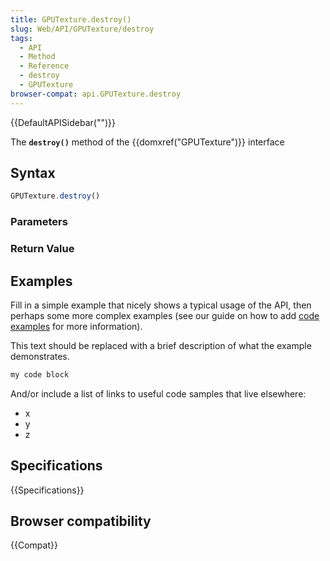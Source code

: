 ```yaml
---
title: GPUTexture.destroy()
slug: Web/API/GPUTexture/destroy
tags:
  - API
  - Method
  - Reference
  - destroy
  - GPUTexture
browser-compat: api.GPUTexture.destroy
---
```

{{DefaultAPISidebar("")}}

The **`destroy()`** method of the {{domxref("GPUTexture")}} interface 

## Syntax

```js
GPUTexture.destroy()
```

### Parameters



### Return Value



## Examples

Fill in a simple example that nicely shows a typical usage of the API, then perhaps some more complex examples (see our guide on how to add [code examples](/en-US/docs/MDN/Contribute/Structures/Code_examples) for more information).

This text should be replaced with a brief description of what the example demonstrates.

```js
my code block
```

And/or include a list of links to useful code samples that live elsewhere:

*   x
*   y
*   z

## Specifications

{{Specifications}}

## Browser compatibility

{{Compat}}

